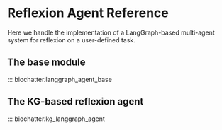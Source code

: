 # Reflexion Agent Reference

Here we handle the implementation of a LangGraph-based multi-agent system for
reflexion on a user-defined task.

## The base module

::: biochatter.langgraph_agent_base

## The KG-based reflexion agent

::: biochatter.kg_langgraph_agent
